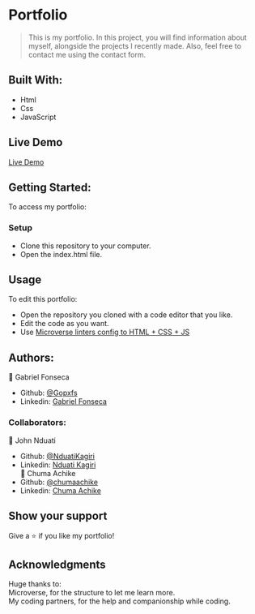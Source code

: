 # Portfolio
> This is my portfolio. In this project, you will find information about myself, alongside the projects I recently made. Also, feel free to contact me using the contact form.

## Built With:
- Html
- Css
- JavaScript

## Live Demo
[Live Demo](https://gopxfs.github.io/Portfolio/)

## Getting Started:
To access my portfolio:
### Setup
- Clone this repository to your computer.
- Open the index.html file.
## Usage
To edit this portfolio:
- Open the repository you cloned with a code editor that you like.
- Edit the code as you want.
- Use [Microverse linters config to HTML + CSS + JS](https://github.com/microverseinc/linters-config/tree/master/html-css-js) 

## Authors:
:bust_in_silhouette: Gabriel Fonseca
- Github: [@Gopxfs](https://github.com/Gopxfs)
- Linkedin: [Gabriel Fonseca](https://www.linkedin.com/in/gabriel-fonseca-sales-8bb64b236/)
### Collaborators:
:bust_in_silhouette: John Nduati
- Github: [@NduatiKagiri](https://github.com/NduatiKagiri)
- Linkedin: [Nduati Kagiri](https://www.linkedin.com/in/nduati-kagiri-5414a4225/)<br>
:bust_in_silhouette: Chuma Achike
- Github: [@chumaachike](https://github.com/chumaachike)
- Linkedin: [Chuma Achike](https://www.linkedin.com/in/edward-achike-903432111/)

## Show your support
Give a :star: if you like my portfolio!

## Acknowledgments
Huge thanks to:<br>
Microverse, for the structure to let me learn more.<br>
My coding partners, for the help and companionship while coding.